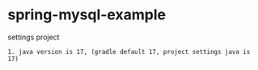 ﻿# spring-mysql-example

settings project
```
1. java version is 17, (gradle default 17, project settings java is 17)
```
